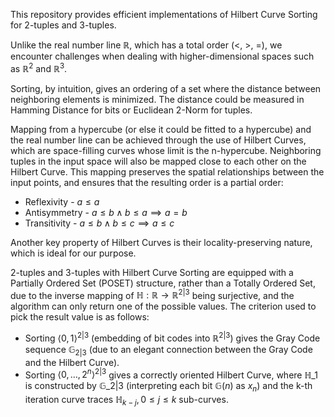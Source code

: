 This repository provides efficient implementations of Hilbert Curve Sorting for 2-tuples and 3-tuples.

Unlike the real number line $\mathbb{R}$, which has a total order ($<$, $>$, $=$),
we encounter challenges when dealing with higher-dimensional spaces such as $\mathbb{R}^2$ and $\mathbb{R}^3$.

Sorting, by intuition, gives an ordering of a set where the distance between neighboring elements is minimized.
The distance could be measured in Hamming Distance for bits or Euclidean 2-Norm for tuples.

Mapping from a hypercube (or else it could be fitted to a hypercube) and the real number line
can be achieved through the use of Hilbert Curves,
which are space-filling curves whose limit is the n-hypercube.
Neighboring tuples in the input space will also be mapped close to each other on the Hilbert Curve.
This mapping preserves the spatial relationships between the input points,
and ensures that the resulting order is a partial order:

- Reflexivity - $a \le a$
- Antisymmetry - $a \le b \land b \le a \implies a = b$
- Transitivity - $a \le b \land b \le c \implies a \le c$

Another key property of Hilbert Curves is their locality-preserving nature, which is ideal for our purpose.

2-tuples and 3-tuples with Hilbert Curve Sorting are equipped with a Partially Ordered Set (POSET) structure,
rather than a Totally Ordered Set, due to the inverse mapping of $\mathbb{H}: \mathbb{R} \rightarrow \mathbb{R}^{2 | 3}$ being surjective,
and the algorithm can only return one of the possible values.
The criterion used to pick the result value is as follows:

- Sorting $\langle 0,1 \rangle^{2|3}$ (embedding of bit codes into $\mathbb{R}^{2|3}$)
gives the Gray Code sequence $\mathbb{G}_{2|3}$ (due to an elegant connection between the Gray Code and the Hilbert Curve).
- Sorting $\langle 0, \dots, 2^n \rangle^{2|3}$ gives a correctly oriented Hilbert Curve, where $\mathbb{H}\_1$ is constructed by $\mathbb{G}\_{2|3}$ (interpreting each bit $\mathbb{G}(n)$ as $x_n$) and the k-th iteration curve traces $\mathbb{H}_{k-j}, 0 \le j \le k$ sub-curves.
